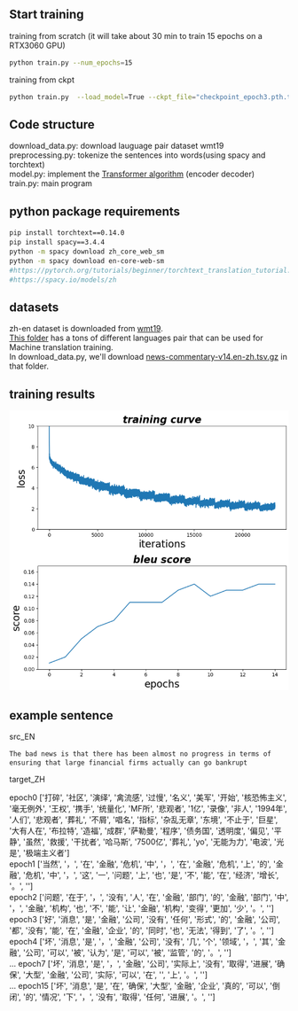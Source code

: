 ## Start training
training from scratch 
(it will take about 30 min to train 15 epochs on a RTX3060 GPU)
```sh
python train.py --num_epochs=15
```
training from ckpt
```sh
python train.py  --load_model=True --ckpt_file="checkpoint_epoch3.pth.tar" --num_epochs=9
```

## Code structure
download_data.py: download lauguage pair dataset wmt19  
preprocessing.py: tokenize the sentences into words(using spacy and torchtext)  
model.py: implement the [Transformer algorithm](https://arxiv.org/abs/1706.03762) (encoder decoder)  
train.py: main program


## python package requirements
```sh
pip install torchtext==0.14.0
pip install spacy==3.4.4
python -m spacy download zh_core_web_sm
python -m spacy download en-core-web-sm 
#https://pytorch.org/tutorials/beginner/torchtext_translation_tutorial.html
#https://spacy.io/models/zh
```

## datasets 
zh-en dataset is downloaded from [wmt19](https://www.statmt.org/wmt19/translation-task.html).   
[This folder](https://data.statmt.org/news-commentary/v14/training/) has a tons of different languages pair that can be used for Machine translation training.    
In download_data.py, we'll download [	news-commentary-v14.en-zh.tsv.gz](https://data.statmt.org/news-commentary/v14/training/news-commentary-v14.en-zh.tsv.gz) in that folder.  

## training results
<img src="assets/train_results.png" alt= “” width="800px" >

## example sentence
src_EN 
```
The bad news is that there has been almost no progress in terms of ensuring that large financial firms actually can go bankrupt
```
target_ZH 

epoch0  ['打碎', '社区', '演绎', '禽流感', '过慢', '名义', '美军', '开始', '核恐怖主义', '毫无例外', '王权', '携手', '统量化', 'MF所', '悲观者', '1亿', '录像', '非人', '1994年', '人们', '悲观者', '葬礼', '不屑', '唱名', '指标', '杂乱无章', '东境', '不止于', '巨星', '大有人在', '布拉特', '造福', '成群', '萨勒曼', '程序', '债务国', '透明度', '偏见', '平静', '虽然', '救援', '干扰者', '哈马斯', '7500亿', '葬礼', 'yo', '无能为力', '电波', '光是', '极端主义者']   
epoch1  ['当然', '，', '在', '金融', '危机', '中', '，', '在', '金融', '危机', '上', '的', '金融', '危机', '中', '，', '这', '一', '问题', '上', '也', '是', '不', '能', '在', '经济', '增长', '。', '<eos>']    
epoch2  ['问题', '在于', '，', '没有', '人', '在', '金融', '部门', '的', '金融', '部门', '中', '，', '金融', '机构', '也', '不', '能', '让', '金融', '机构', '变得', '更加', '少', '。', '<eos>']    
epoch3   ['好', '消息', '是', '金融', '公司', '没有', '任何', '形式', '的', '金融', '公司', '都', '没有', '能', '在', '金融', '企业', '的', '同时', '也', '无法', '得到', '了', '。', '<eos>']    
epoch4    ['坏', '消息', '是', '，', '金融', '公司', '没有', '几', '个', '领域', '，', '其', '金融', '公司', '可以', '被', '认为', '是', '可以', '被', '监管', '的', '。', '<eos>']   
...
epoch7    ['坏', '消息', '是', '，', '金融', '公司', '实际上', '没有', '取得', '进展', '确保', '大型', '金融', '公司', '实际', '可以', '在', '<unk>', '上', '。', '<eos>']   
...
epoch15    ['坏', '消息', '是', '在', '确保', '大型', '金融', '企业', '真的', '可以', '倒闭', '的', '情况', '下', '，', '没有', '取得', '任何', '进展', '。', '<eos>']
